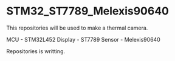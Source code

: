 # STM32_ST7789_Melexis90640

This repositories will be used to make a thermal camera.

MCU - STM32L452
Display - ST7789
Sensor - Melexis90640

Repositories is writting.
